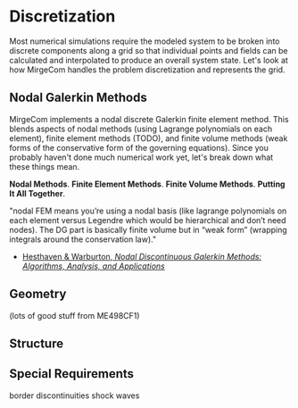 #   Discretization

Most numerical simulations require the modeled system to be broken into discrete components along a grid so that individual points and fields can be calculated and interpolated to produce an overall system state.  Let's look at how MirgeCom handles the problem discretization and represents the grid.


##  Nodal Galerkin Methods

MirgeCom implements a nodal discrete Galerkin finite element method.  This blends aspects of nodal methods (using Lagrange polynomials on each element), finite element methods (TODO), and finite volume methods (weak forms of the conservative form of the governing equations).  Since you probably haven't done much numerical work yet, let's break down what these things mean.

**Nodal Methods**.
**Finite Element Methods**.
**Finite Volume Methods**.
**Putting It All Together**.

"nodal FEM means you’re using a nodal basis (like lagrange polynomials on each element versus Legendre which would be hierarchical and don’t need nodes).  The DG part is basically finite volume but in “weak form” (wrapping integrals around the conservation law)."

- [Hesthaven & Warburton, _Nodal Discontinuous Galerkin Methods:  Algorithms, Analysis, and Applications_](https://link.springer.com/book/10.1007%2F978-0-387-72067-8)

##  Geometry

(lots of good stuff from ME498CF1)

##  Structure

##  Special Requirements

border discontinuities
shock waves
